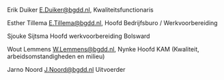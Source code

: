 Erik Duiker <E.Duiker@bgdd.nl>, 
Kwaliteitsfunctionaris

Esther Tillema <E.Tillema@bgdd.nl>, 
Hoofd Bedrijfsburo / Werkvoorbereiding

Sjouke Sijtsma
Hoofd werkvoorbereiding Bolsward

Wout Lemmens <W.Lemmens@bgdd.nl>,
Nynke
Hoofd KAM (Kwaliteit, arbeidsomstandigheden en milieu) 

Jarno Noord <J.Noord@bgdd.nl>
Uitvoerder
